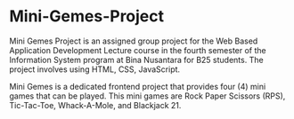 # Mini-Gemes-Project

Mini Gemes Project is an assigned group project for the Web Based Application Development Lecture course in the fourth semester of the Information System program at Bina Nusantara for B25 students. The project involves using HTML, CSS, JavaScript.

Mini Gemes is a dedicated frontend project that provides four (4) mini games that can be played. This mini games are Rock Paper Scissors (RPS), Tic-Tac-Toe, Whack-A-Mole, and Blackjack 21.
